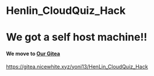 # Henlin_CloudQuiz_Hack
# We got a self host machine!!  
#### We move to [Our Gitea](https://gitea.nicewhite.xyz/yoni13/HenLin_CloudQuiz_Hack)  
https://gitea.nicewhite.xyz/yoni13/HenLin_CloudQuiz_Hack
